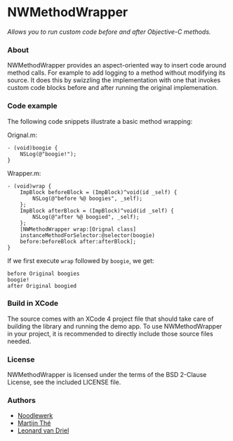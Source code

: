NWMethodWrapper
=============

<em>Allows you to run custom code before and after Objective-C methods.</em>


### About
NWMethodWrapper provides an aspect-oriented way to insert code around method calls. For example to add logging to a method without modifying its source. It does this by swizzling the implementation with one that invokes custom code blocks before and after running the original implemenation.


### Code example
The following code snippets illustrate a basic method wrapping:

Orignal.m:

    - (void)boogie {
        NSLog(@"boogie!");
    }

Wrapper.m:

    - (void)wrap {
        ImpBlock beforeBlock = (ImpBlock)^void(id _self) {
            NSLog(@"before %@ boogies", _self);
        };
        ImpBlock afterBlock = (ImpBlock)^void(id _self) {
            NSLog(@"after %@ boogied", _self);
        };
        [NWMethodWrapper wrap:[Orignal class] 
        instanceMethodForSelector:@selector(boogie) 
        before:beforeBlock after:afterBlock];
    }

If we first execute `wrap` followed by `boogie`, we get:

    before Original boogies
    boogie!
    after Original boogied


### Build in XCode
The source comes with an XCode 4 project file that should take care of building the library and running the demo app. To use NWMethodWrapper in your project, it is recommended to directly include those source files needed.


### License
NWMethodWrapper is licensed under the terms of the BSD 2-Clause License, see the included LICENSE file.


### Authors
- [Noodlewerk](http://www.noodlewerk.com/)
- [Martijn Thé](http://www.martijnthe.nl/)
- [Leonard van Driel](http://www.leonardvandriel.nl/)